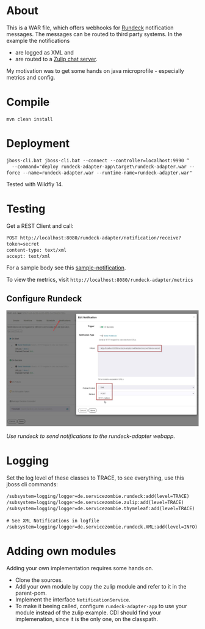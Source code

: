 
# About

This is a WAR file, which offers webhooks for [Rundeck](https://www.rundeck.com/) notification messages. The messages can be routed to third party systems. In the example the notifications 

- are logged as XML and 
- are routed to a [Zulip chat server](https://zulip.com/).

My motivation was to get some hands on java microprofile - especially metrics and config.

# Compile

```
mvn clean install
```

# Deployment

```
jboss-cli.bat jboss-cli.bat --connect --controller=localhost:9990 ^
  --command="deploy rundeck-adapter-app\target\rundeck-adapter.war --force --name=rundeck-adapter.war --runtime-name=rundeck-adapter.war"
```

Tested with Wildfly 14.

# Testing

Get a REST Client and call:

```
POST http://localhost:8080/rundeck-adapter/notification/receive?token=secret
content-type: text/xml
accept: text/xml
```

For a sample body see this [sample-notification](rundeck-zulip-adapter/src/test/resources/sample-notification.xml).

To view the metrics, visit `http://localhost:8080/rundeck-adapter/metrics`

## Configure Rundeck

![rundeck-notification.jpg](src/site/resources/rundeck-notification.jpg)

_Use rundeck to send notifications to the rundeck-adapter webapp._

# Logging

Set the log level of these classes to TRACE, to see everything, use this jboss cli commands:

```
/subsystem=logging/logger=de.servicezombie.rundeck:add(level=TRACE)
/subsystem=logging/logger=de.servicezombie.zulip:add(level=TRACE)
/subsystem=logging/logger=de.servicezombie.thymeleaf:add(level=TRACE)

# See XML Notifications in logfile
/subsystem=logging/logger=de.servicezombie.rundeck.XML:add(level=INFO)
```

# Adding own modules

Adding your own implementation requires some hands on. 

- Clone the sources.
- Add your own module by copy the zulip module and refer to it in the parent-pom.
- Implement the interface `NotificationService`. 
- To make it beeing called, configure `rundeck-adapter-app` to use your module instead of the zulip example. CDI should find your implemenation, since it is the only one, on the classpath.

